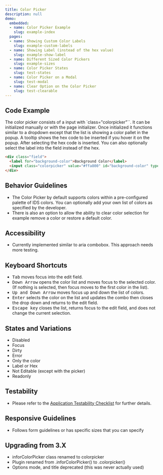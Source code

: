 ```yaml
---
title: Color Picker
description: null
demo:
  embedded:
  - name: Color Picker Example
    slug: example-index
  pages:
  - name: Showing Custom Color Labels
    slug: example-custom-labels
  - name: Showing Label (instead of the hex value)
    slug: example-show-label
  - name: Different Sized Color Pickers
    slug: example-sizes
  - name: Color Picker States
    slug: test-states
  - name: Color Picker on a Modal
    slug: test-modal
  - name: Clear Option on the Color Picker
    slug: test-clearable
---
```


## Code Example

The color picker consists of a input with `class="colorpicker"``. It can be initialized manually or with the page initializer. Once initialized it functions similar to a dropdown except that the list is showing a color pallet in the popup. A tooltip shows the hex code to be inserted if you hover it on the popup. After selecting the hex code is inserted. You can also optionally select the label into the field instead of the hex.

```html
<div class="field">
  <label for="background-color">Background Color</label>
  <input class="colorpicker" value="#ffa800" id="background-color" type="text" />
</div>
```

## Behavior Guidelines

- The Color Picker by default supports colors within a pre-configured palette of IDS colors. You can optionally add your own list of colors as specified by the developer.
- There is also an option to allow the ability to clear color selection for example remove a color or restore a default color.

## Accessibility

- Currently implemented similar to aria combobox. This approach needs more testing.

## Keyboard Shortcuts

- <kbd>Tab</kbd> moves focus into the edit field.
- <kbd>Down Arrow</kbd> opens the color list and moves focus to the selected color. (If nothing is selected, then focus moves to the first color in the list).
- <kbd>Up and Down Arrow</kbd> moves focus up and down the list of colors.
- <kbd>Enter</kbd> selects the color on the list and updates the combo then closes the drop down and returns to the edit field.
- <kbd>Escape key</kbd> closes the list, returns focus to the edit field, and does not change the current selection.

## States and Variations

- Disabled
- Focus
- Dirty
- Error
- Only the color
- Label or Hex
- Not Editable (except with the picker)
- Readonly

## Testability

- Please refer to the [Application Testability Checklist](https://design.infor.com/resources/application-testability-checklist) for further details.

## Responsive Guidelines

- Follows form guidelines or has specific sizes that you can specify

## Upgrading from 3.X

- inforColorPicker class renamed to colorpicker
- Plugin renamed from .inforColorPicker() to .colorpicker()
- Options mode, and title deprecated (this was never actually used)
